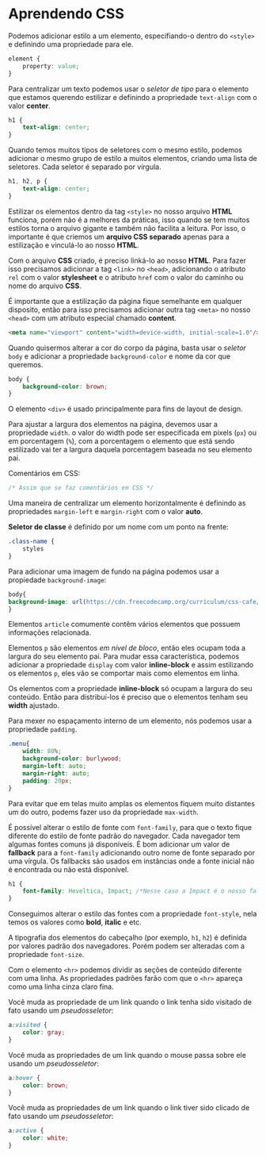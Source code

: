 # Aprendendo CSS

Podemos adicionar estilo a um elemento, especifiando-o dentro do `<style>` e definindo uma propriedade para ele.
```CSS
element {
    property: value;
}
```
Para centralizar um texto podemos usar o *seletor de tipo* para o elemento que estamos querendo estilizar e definindo a propriedade `text-align` com o valor **center**.
```CSS
h1 {
    text-align: center;
}
```
Quando temos muitos tipos de seletores com o mesmo estilo, podemos adicionar o mesmo grupo de estilo a muitos elementos, criando uma lista de seletores. Cada seletor é separado por vírgula.
```CSS
h1, h2, p {
    text-align: center;
}
```
Estilizar os elementos dentro da tag `<style>` no nosso arquivo **HTML** funciona, porém não é a melhores da práticas, isso quando se tem muitos estilos torna o arquivo gigante e também não facilita a leitura. Por isso, o importante é que criemos um **arquivo CSS separado** apenas para a estilização e vinculá-lo ao nosso **HTML**.

Com o arquivo **CSS** criado, é preciso linká-lo ao nosso **HTML**. Para fazer isso precisamos adicionar a tag `<link>` no `<head>`, adicionando o atributo `rel` com o valor **stylesheet** e o atributo `href` com o valor do caminho ou nome do arquivo **CSS**.

É importante que a estilização da página fique semelhante em qualquer disposito, então para isso precisamos adicionar outra tag `<meta>` no nosso `<head>` com um atributo especial chamado **content**.
```HTML
<meta name="viewport" content="width=device-width, initial-scale=1.0"/>
```
Quando quisermos alterar a cor do corpo da página, basta usar o *seletor* `body` e adicionar a propriedade `background-color` e nome da cor que queremos.
```CSS
body {
    background-color: brown;
}
```
O elemento `<div>` é usado principalmente para fins de layout de design.

Para ajustar a largura dos elementos na página, devemos usar a propriedade `width`. o valor do width pode ser especificada em pixels (`px`) ou em porcentagem (`%`), com a porcentagem o elemento que está sendo estilizado vai ter a largura daquela porcentagem baseada no seu elemento pai.

Comentários em CSS:
```CSS
/* Assim que se faz comentários em CSS */
```

Uma maneira de centralizar um elemento horizontalmente é definindo as propriedades `margin-left` e `margin-right` com o valor **auto**.

**Seletor de classe** é definido por um nome com um ponto na frente:
```css
.class-name {
    styles
}
```

Para adicionar uma imagem de fundo na página podemos usar a propiedade `background-image`:
```CSS
body{
background-image: url(https://cdn.freecodecamp.org/curriculum/css-cafe/beans.jpg)
}
```
Elementos `article` comumente contêm vários elementos que possuem informações relacionada.

Elementos `p` são elementos *em nível de bloco*, então eles ocupam toda a largura do seu elemento pai. Para mudar essa característica, podemos adicionar a propriedade `display` com valor **inline-block** e assim estilizando os elementos `p`, eles vão se comportar mais como elementos em linha. 

Os elementos com a propriedade **inline-block** só ocupam a largura do seu conteúdo. Então para distribuí-los é preciso que o elementos tenham seu **width** ajustado.

Para mexer no espaçamento interno de um elemento, nós podemos usar a propriedade `padding`.
```CSS
.menu{
    width: 80%;
    background-color: burlywood;
    margin-left: auto;
    margin-right: auto;
    padding: 20px;
}
```

Para evitar que em telas muito amplas os elementos fiquem muito distantes um do outro, podems fazer uso da propriedade `max-width`.

É possível alterar o estilo de fonte com `font-family`, para que o texto fique diferente do estilo de fonte padrão do navegador. Cada navegador tem algumas fontes comuns já disponíveis. É bom adicionar um valor de **fallback** para a `font-family` adicionando outro nome de fonte separado por uma vírgula. Os fallbacks são usados em instâncias onde a fonte inicial não é encontrada ou não está disponível.
```CSS
h1 {
    font-family: Heveltica, Impact; /*Nesse caso a Impact é o nosso fallback*/
}
```

Conseguimos alterar o estilo das fontes com a propriedade `font-style`, nela temos os valores como **bold**, **italic** e etc.

A tipografia dos elementos do cabeçalho (por exemplo, `h1`, `h2`) é definida por valores padrão dos navegadores. Porém podem ser alteradas com a propriedade `font-size`.

Com o elemento `<hr>` podemos dividir as seções de conteúdo diferente com uma linha. As propriedades padrões farão com que o `<hr>` apareça como uma linha cinza claro fina. 

Você muda as propriedade de um link quando o link tenha sido visitado de fato usando um *pseudosseletor*:
```CSS
a:visited {
    color: gray;
}
```

Você muda as propriedades de um link quando o mouse passa sobre ele usando um *pseudosseletor*:
```CSS
a:hover {
    color: brown;
}
``` 

Você muda as propriedades de um link quando o link tiver sido clicado de fato usando um *pseudosseletor*:
```CSS
a:active {
    color: white;
}
```
